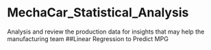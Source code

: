# MechaCar_Statistical_Analysis
Analysis and review the production data for insights that may help the manufacturing team
##Linear Regression to Predict MPG


